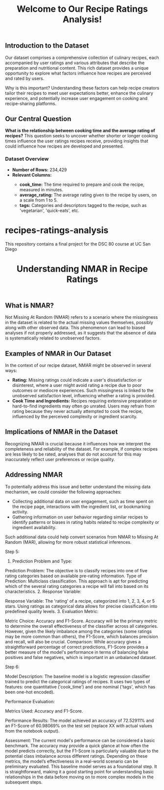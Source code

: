 <html lang="en">
<head>
    <meta charset="UTF-8">
    <meta name="viewport" content="width=device-width, initial-scale=1.0">
    <title>Recipe Ratings Analysis</title>
</head>
<body>
    <header>
        <h1>Welcome to Our Recipe Ratings Analysis!</h1>
        <div></div>
    </header>
    <section>
        <h2>Introduction to the Dataset</h2>
            <p>
                Our dataset comprises a comprehensive collection of culinary recipes, each accompanied by user ratings and various attributes that describe the preparation and nutritional content. This rich dataset provides a unique opportunity to explore what factors influence how recipes are perceived and rated by users.
            </p>
            <p>
                Why is this important? Understanding these factors can help recipe creators tailor their recipes to meet user expectations better, enhance the culinary experience, and potentially increase user engagement on cooking and recipe-sharing platforms.
            </p>
        <h2>Our Central Question</h2>
        <p>
            <strong>What is the relationship between cooking time and the average rating of recipes?</strong> This question seeks to uncover whether shorter or longer cooking times influence the user ratings recipes receive, providing insights that could influence how recipes are developed and presented.
        </p>
        <h3>Dataset Overview</h3>
        <ul>
            <li><strong>Number of Rows:</strong> 234,429</li>
            <li><strong>Relevant Columns:</strong></li>
            <ul>
                <li><strong>cook_time:</strong> The time required to prepare and cook the recipe, measured in minutes.</li>
                <li><strong>average_rating:</strong> The average rating given to the recipe by users, on a scale from 1 to 5.</li>
                <li><strong>tags:</strong> Categories and descriptors tagged to the recipe, such as 'vegetarian', 'quick-eats', etc.</li>
            </ul>
        </ul>
    </section>
</body>



# recipes-ratings-analysis
This repository contains a final project for the DSC 80 course at UC San Diego
<head>
    <meta charset="UTF-8">
    <meta name="viewport" content="width=device-width, initial-scale=1.0">
    <title>NMAR Analysis in Recipe Ratings</title>
</head>
<body>
    <header>
        <h1>Understanding NMAR in Recipe Ratings</h1>
    </header>
    <section>
        <h2>What is NMAR?</h2>
        <p>
            Not Missing At Random (NMAR) refers to a scenario where the missingness in the dataset is related to the actual missing values themselves, possibly along with other observed data. This phenomenon can lead to biased analyses if not properly addressed, as it suggests that the absence of data is systematically related to unobserved factors.
        </p>
        <h2>Examples of NMAR in Our Dataset</h2>
        <p>
            In the context of our recipe dataset, NMAR might be observed in several ways:
        </p>
        <ul>
            <li><strong>Rating:</strong> Missing ratings could indicate a user's dissatisfaction or disinterest, where a user might avoid rating a recipe due to poor outcomes or mediocre experiences. Such missingness is linked to the unobserved satisfaction level, influencing whether a rating is provided.</li>
            <li><strong>Cook Time and Ingredients:</strong> Recipes requiring extensive preparation or hard-to-find ingredients may often go unrated. Users may refrain from rating because they never actually attempted to cook the recipe, influenced by the perceived complexity or ingredient scarcity.</li>
        </ul>
        <h2>Implications of NMAR in the Dataset</h2>
        <p>
            Recognizing NMAR is crucial because it influences how we interpret the completeness and reliability of the dataset. For example, if complex recipes are less likely to be rated, analyses that do not account for this may inaccurately reflect user preferences or recipe quality.
        </p>
        <h2>Addressing NMAR</h2>
        <p>
            To potentially address this issue and better understand the missing data mechanism, we could consider the following approaches:
        </p>
        <ul>
            <li>Collecting additional data on user engagement, such as time spent on the recipe page, interactions with the ingredient list, or bookmarking activity.</li>
            <li>Gathering information on user behavior regarding similar recipes to identify patterns or biases in rating habits related to recipe complexity or ingredient availability.</li>
        </ul> 
        <p>
            Such additional data could help convert scenarios from NMAR to Missing At Random (MAR), allowing for more robust statistical inferences.
        </p>
    </section>
</body>

Step 5:

1. Prediction Problem and Type:

Prediction Problem: The objective is to classify recipes into one of five rating categories based on available pre-rating information.
Type of Prediction: Multiclass classification. This approach is apt for predicting which of the several rating categories a recipe will fall into based on its characteristics.
2. Response Variable:

Response Variable: The 'rating' of a recipe, categorized into 1, 2, 3, 4, or 5 stars. Using ratings as categorical data allows for precise classification into predefined quality levels.
3. Evaluation Metric:

Metric Choice: Accuracy and F1-Score. Accuracy will be the primary metric to determine the overall effectiveness of the classifier across all categories. However, given the likely imbalance among the categories (some ratings may be more common than others), the F1-Score, which balances precision and recall, will also be crucial.
Comparison: While accuracy gives a straightforward percentage of correct predictions, F1-Score provides a better measure of the model's performance in terms of balancing false positives and false negatives, which is important in an unbalanced dataset.


Step 6:

Model Description: The baseline model is a logistic regression classifier trained to predict the categorical ratings of recipes. It uses two types of features: one quantitative ('cook_time') and one nominal ('tags', which has been one-hot encoded).

Performance Evaluation:

  Metrics Used: Accuracy and F1-Score.

  Performance Results: The model achieved an accuracy of 72.52911% and an F1-Score of 60.98069% on the test set (replace XX with actual values from the notebook output).

  Assessment: The current model's performance can be considered a basic benchmark. The accuracy may provide a quick glance at how often the model predicts correctly, but the F1-Score is particularly valuable due to the potential class imbalance across different ratings. Depending on these metrics, the model’s effectiveness in a real-world scenario can be preliminary evaluated.
This baseline model serves as a foundational step. It is straightforward, making it a good starting point for understanding basic relationships in the data before moving on to more complex models in the subsequent steps.

</html>

